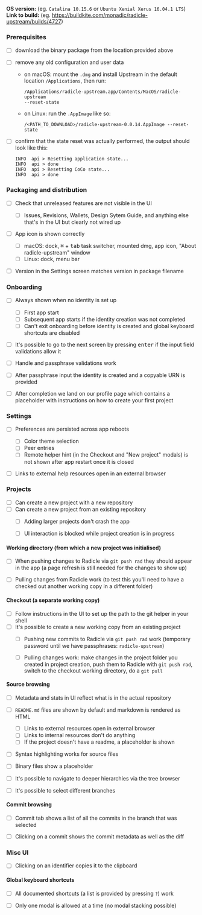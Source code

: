**OS version:** (eg. `Catalina 10.15.6` or `Ubuntu Xenial Xerus 16.04.1 LTS`)\
**Link to build:** (eg. https://buildkite.com/monadic/radicle-upstream/builds/4727)


### Prerequisites

- [ ] download the binary package from the location provided above
- [ ] remove any old configuration and user data
  - on macOS: mount the `.dmg` and install Upstream in the default location
    `/Applications`, then run:
    ```
    /Applications/radicle-upstream.app/Contents/MacOS/radicle-upstream
    --reset-state
    ```
  - on Linux: run the `.AppImage` like so:
    ```
    /<PATH_TO_DOWNLOAD>/radicle-upstream-0.0.14.AppImage --reset-state
    ```
- [ ] confirm that the state reset was actually performed, the output should
      look like this:

  ```
  INFO  api > Resetting application state...
  INFO  api > done
  INFO  api > Resetting CoCo state...
  INFO  api > done
  ```


### Packaging and distribution

- [ ] Check that unreleased features are not visible in the UI
  - [ ] Issues, Revisions, Wallets, Design Sytem Guide, and anything else
        that's in the UI but clearly not wired up
- [ ] App icon is shown correctly
  - [ ] macOS: dock, <kbd>⌘</kbd> + <kbd>tab</kbd> task switcher, mounted dmg,
        app icon, "About radicle-upstream" window
  - [ ] Linux: dock, menu bar
- [ ] Version in the Settings screen matches version in package filename


### Onboarding

- [ ] Always shown when no identity is set up
  - [ ] First app start
  - [ ] Subsequent app starts if the identity creation was not completed
  - [ ] Can't exit onboarding before identity is created and global keyboard
        shortcuts are disabled
- [ ] It's possible to go to the next screen by pressing <kbd>enter</kbd> if
      the input field validations allow it
- [ ] Handle and passphrase validations work
- [ ] After passphrase input the identity is created and a copyable URN is
      provided
- [ ] After completion we land on our profile page which contains a placeholder
      with instructions on how to create your first project


### Settings

- [ ] Preferences are persisted across app reboots
  - [ ] Color theme selection
  - [ ] Peer entries
  - [ ] Remote helper hint (in the Checkout and "New project" modals) is not
        shown after app restart once it is closed
- [ ] Links to external help resources open in an external browser


### Projects

- [ ] Can create a new project with a new repository
- [ ] Can create a new project from an existing repository
  - [ ] Adding larger projects don't crash the app
  - [ ] UI interaction is blocked while project creation is in progress


#### Working directory (from which a new project was initialised)

- [ ] When pushing changes to Radicle via `git push rad` they should appear in
      the app (a page refresh is still needed for the changes to show up)
- [ ] Pulling changes from Radicle work (to test this you'll need to have a
      checked out another working copy in a different folder)


#### Checkout (a separate working copy)

  - [ ] Follow instructions in the UI to set up the path to the git helper in
        your shell
  - [ ] It's possible to create a new working copy from an existing project
    - [ ] Pushing new commits to Radicle via `git push rad` work (temporary
          password until we have passphrases: `radicle-upstream`)
    - [ ] Pulling changes work: make changes in the project folder you created
          in project creation, push them to Radicle with `git push rad`, switch
          to the checkout working directory, do a `git pull`


#### Source browsing

- [ ] Metadata and stats in UI reflect what is in the actual repository
- [ ] `README.md` files are shown by default and markdown is rendered as HTML
  - [ ] Links to external resources open in external browser
  - [ ] Links to internal resources don't do anything
  - [ ] If the project doesn't have a readme, a placeholder is shown
- [ ] Syntax highlighting works for source files
- [ ] Binary files show a placeholder
- [ ] It's possible to navigate to deeper hierarchies via the tree browser
- [ ] It's possible to select different branches


#### Commit browsing

- [ ] Commit tab shows a list of all the commits in the branch that was
      selected
- [ ] Clicking on a commit shows the commit metadata as well as the diff


### Misc UI

- [ ] Clicking on an identifier copies it to the clipboard


#### Global keyboard shortcuts

- [ ] All documented shortcuts (a list is provided by pressing `?`) work
- [ ] Only one modal is allowed at a time (no modal stacking possible)


[re]: https://github.com/radicle-dev/radicle-upstream/blob/master/CHANGELOG.md
